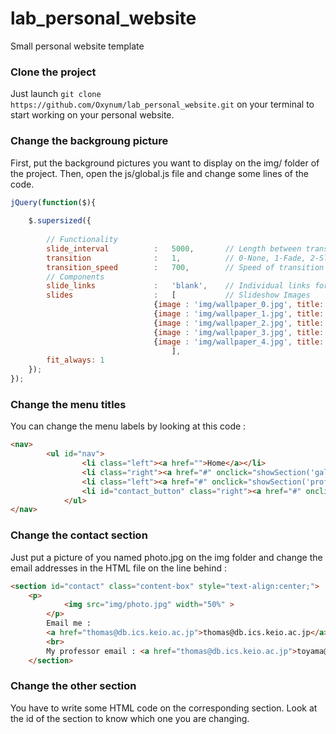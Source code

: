 lab_personal_website
====================

Small personal website template

### Clone the project

Just launch `git clone https://github.com/Oxynum/lab_personal_website.git` on your terminal to start working on your personal website.

### Change the backgroung picture

First, put the background pictures you want to display on the img/ folder of the project.
Then, open the js/global.js file and change some lines of the code.

````javascript
jQuery(function($){
  
	$.supersized({
	
		// Functionality
		slide_interval          :   5000,		// Length between transitions
		transition              :   1, 			// 0-None, 1-Fade, 2-Slide Top, 3-Slide Right, 4-Slide Bottom, 5-Slide Left, 6-Carousel Right, 7-Carousel Left
		transition_speed		:	700,		// Speed of transition						   
		// Components							
		slide_links				:	'blank',	// Individual links for each slide (Options: false, 'num', 'name', 'blank')
		slides 					:  	[			// Slideshow Images
								{image : 'img/wallpaper_0.jpg', title: ""},  //You should put here the path to your images.
								{image : 'img/wallpaper_1.jpg', title: ""},  // Of course, you can add other images by copy-pasting those lines
								{image : 'img/wallpaper_2.jpg', title: ""},  // Title is what will be displayed as a summary of the images
								{image : 'img/wallpaper_3.jpg', title: ""},
								{image : 'img/wallpaper_4.jpg', title: ""}
									],
		fit_always: 1
	});
});
````

### Change the menu titles

You can change the menu labels by looking at this code :

````html
<nav>
  		<ul id="nav">
			    <li class="left"><a href="">Home</a></li>
			    <li class="right"><a href="#" onclick="showSection('gallery')">Research</a></li>
			    <li class="left"><a href="#" onclick="showSection('profile');">Profile</a></li>
			    <li id="contact_button" class="right"><a href="#" onclick="showSection('contact');">Contact</a></li>
			</ul>
</nav>

````

### Change the contact section

Just put a picture of you named photo.jpg on the img folder and change the email addresses in the HTML file on the line behind :

````html
<section id="contact" class="content-box" style="text-align:center;">
  	<p>
			<img src="img/photo.jpg" width="50%" >
		</p>
		Email me : 
		<a href="thomas@db.ics.keio.ac.jp">thomas@db.ics.keio.ac.jp</a>
		<br>
		My professor email : <a href="thomas@db.ics.keio.ac.jp">toyama@db.keio.ac.jp</a>		  	
	</section>
````

### Change the other section

You have to write some HTML code on the corresponding section. Look at the id of the section to know which one you are changing.

